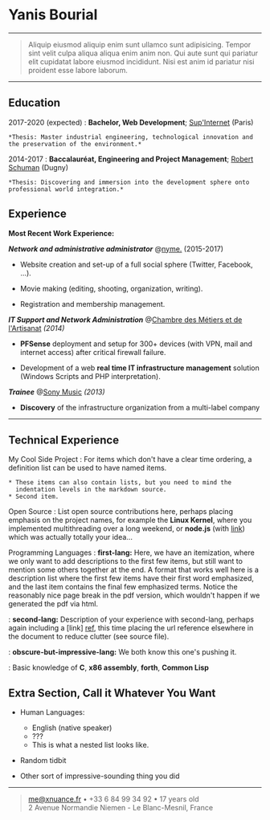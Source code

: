 Yanis Bourial
============

----

> Aliquip eiusmod aliquip enim sunt ullamco sunt adipisicing.
> Tempor sint velit culpa aliqua aliqua enim anim non.
> Qui aute sunt qui pariatur elit cupidatat labore eiusmod incididunt.
> Nisi est anim id pariatur nisi proident esse labore laborum.

----

Education
---------

2017-2020 (expected)
:   **Bachelor, Web Development**; [Sup'Internet](http://supinternet.fr) (Paris)

    *Thesis: Master industrial engineering, technological innovation and the preservation of the environment.*

2014-2017
:   **Baccalauréat, Engineering and Project Management**; [Robert Schuman](http://www.lyceerobertschuman.com/) (Dugny)

    *Thesis: Discovering and immersion into the development sphere onto professional world integration.*



Experience
----------

**Most Recent Work Experience:**

***Network and administrative administrator*** @[nyme.](http://nyme.se/) (2015-2017)
* Website creation and set-up of a full social sphere (Twitter, Facebook, ...).

* Movie making (editing, shooting, organization, writing).

* Registration and membership management.

***IT Support and Network Administration***
@[Chambre des Métiers et de l'Artisanat](https://www.cma93.fr/) *(2014)*

* **PFSense** deployment and setup for 300+ devices (with VPN, mail and internet access) after critical firewall failure.

* Development of a web **real time IT infrastructure management** solution (Windows Scripts and PHP interpretation).

***Trainee*** @[Sony Music](http://www.sonymusic.fr/) *(2013)*

* **Discovery** of the infrastructure organization from a multi-label company  

----

Technical Experience
--------------------

My Cool Side Project
:   For items which don't have a clear time ordering, a definition
    list can be used to have named items.

    * These items can also contain lists, but you need to mind the
      indentation levels in the markdown source.
    * Second item.

Open Source
:   List open source contributions here, perhaps placing emphasis on
    the project names, for example the **Linux Kernel**, where you
    implemented multithreading over a long weekend, or **node.js**
    (with [link](http://nodejs.org)) which was actually totally
    your idea...

Programming Languages
:   **first-lang:** Here, we have an itemization, where we only want
    to add descriptions to the first few items, but still want to
    mention some others together at the end. A format that works well
    here is a description list where the first few items have their
    first word emphasized, and the last item contains the final few
    emphasized terms. Notice the reasonably nice page break in the pdf
    version, which wouldn't happen if we generated the pdf via html.

:   **second-lang:** Description of your experience with second-lang,
    perhaps again including a [link] [ref], this time placing the url
    reference elsewhere in the document to reduce clutter (see source
    file).

:   **obscure-but-impressive-lang:** We both know this one's pushing
    it.

:   Basic knowledge of **C**, **x86 assembly**, **forth**, **Common Lisp**

[ref]: https://github.com/githubuser/superlongprojectname

Extra Section, Call it Whatever You Want
----------------------------------------

* Human Languages:

     * English (native speaker)
     * ???
     * This is what a nested list looks like.

* Random tidbit

* Other sort of impressive-sounding thing you did

----

> <me@xnuance.fr> • +33 6 84 99 34 92 • 17 years old\
> 2 Avenue Normandie Niemen - Le Blanc-Mesnil, France
